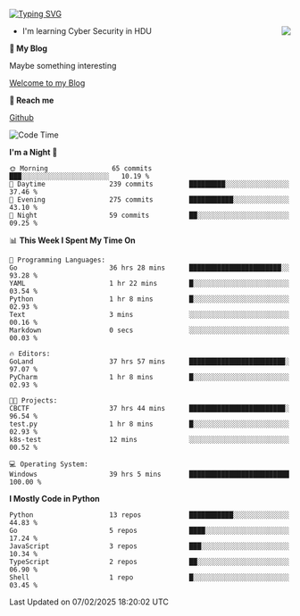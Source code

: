 [![Typing SVG](https://readme-typing-svg.herokuapp.com?font=Fira+Code&pause=1000&random=false&width=450&height=60&lines=Hello+%F0%9F%91%8B%F0%9F%8F%BB;I'm+JBNRZ)](https://git.io/typing-svg)

<a href="#">
  <img align="right" src="https://github-readme-stats.vercel.app/api?username=JBNRZ&show_icons=true&bg_color=15,f2f7fd,E0EAFC" />
</a>

- I'm learning Cyber Security in HDU

 **🌱 My Blog**

Maybe something interesting

[Welcome to my Blog](https://jbnrz.com.cn/)

 **💬 Reach me** 

[Github](https://github.com/JBNRZ)


<!--START_SECTION:waka-->
![Code Time](http://img.shields.io/badge/Code%20Time-947%20hrs%2012%20mins-blue)

**I'm a Night 🦉** 

```text
🌞 Morning                65 commits          ███░░░░░░░░░░░░░░░░░░░░░░   10.19 % 
🌆 Daytime                239 commits         █████████░░░░░░░░░░░░░░░░   37.46 % 
🌃 Evening                275 commits         ███████████░░░░░░░░░░░░░░   43.10 % 
🌙 Night                  59 commits          ██░░░░░░░░░░░░░░░░░░░░░░░   09.25 % 
```


📊 **This Week I Spent My Time On** 

```text
💬 Programming Languages: 
Go                       36 hrs 28 mins      ███████████████████████░░   93.28 % 
YAML                     1 hr 22 mins        █░░░░░░░░░░░░░░░░░░░░░░░░   03.54 % 
Python                   1 hr 8 mins         █░░░░░░░░░░░░░░░░░░░░░░░░   02.93 % 
Text                     3 mins              ░░░░░░░░░░░░░░░░░░░░░░░░░   00.16 % 
Markdown                 0 secs              ░░░░░░░░░░░░░░░░░░░░░░░░░   00.03 % 

🔥 Editors: 
GoLand                   37 hrs 57 mins      ████████████████████████░   97.07 % 
PyCharm                  1 hr 8 mins         █░░░░░░░░░░░░░░░░░░░░░░░░   02.93 % 

🐱‍💻 Projects: 
CBCTF                    37 hrs 44 mins      ████████████████████████░   96.54 % 
test.py                  1 hr 8 mins         █░░░░░░░░░░░░░░░░░░░░░░░░   02.93 % 
k8s-test                 12 mins             ░░░░░░░░░░░░░░░░░░░░░░░░░   00.52 % 

💻 Operating System: 
Windows                  39 hrs 5 mins       █████████████████████████   100.00 % 
```

**I Mostly Code in Python** 

```text
Python                   13 repos            ███████████░░░░░░░░░░░░░░   44.83 % 
Go                       5 repos             ████░░░░░░░░░░░░░░░░░░░░░   17.24 % 
JavaScript               3 repos             ███░░░░░░░░░░░░░░░░░░░░░░   10.34 % 
TypeScript               2 repos             ██░░░░░░░░░░░░░░░░░░░░░░░   06.90 % 
Shell                    1 repo              █░░░░░░░░░░░░░░░░░░░░░░░░   03.45 % 
```




 Last Updated on 07/02/2025 18:20:02 UTC
<!--END_SECTION:waka-->
